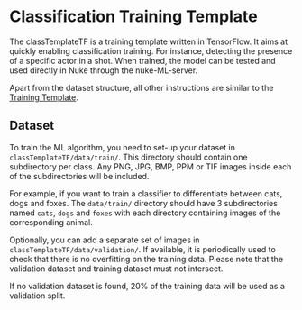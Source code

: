 # Classification Training Template

The classTemplateTF is a training template written in TensorFlow. It aims at quickly enabling classification training. For instance, detecting the presence of a specific actor in a shot. When trained, the model can be tested and used directly in Nuke through the nuke-ML-server.

Apart from the dataset structure, all other instructions are similar to the [Training Template](https://github.com/TheFoundryVisionmongers/nuke-ML-server/tree/master/Models/trainingTemplateTF).

## Dataset

To train the ML algorithm, you need to set-up your dataset in `classTemplateTF/data/train/`. This directory should contain one subdirectory per class. Any PNG, JPG, BMP, PPM or TIF images inside each of the subdirectories will be included.

For example, if you want to train a classifier to differentiate between cats, dogs and foxes. The `data/train/` directory should have 3 subdirectories named `cats`, `dogs` and `foxes` with each directory containing images of the corresponding animal.

Optionally, you can add a separate set of images in `classTemplateTF/data/validation/`. If available, it is periodically used to check that there is no overfitting on the training data. Please note that the validation dataset and training dataset must not intersect.

If no validation dataset is found, 20% of the training data will be used as a validation split.

